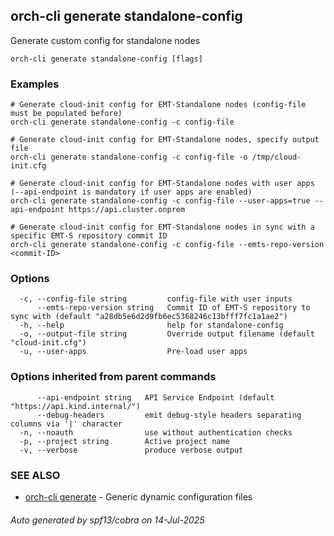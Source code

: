 ## orch-cli generate standalone-config

Generate custom config for standalone nodes

```
orch-cli generate standalone-config [flags]
```

### Examples

```
# Generate cloud-init config for EMT-Standalone nodes (config-file must be populated before)
orch-cli generate standalone-config -c config-file 

# Generate cloud-init config for EMT-Standalone nodes, specify output file
orch-cli generate standalone-config -c config-file -o /tmp/cloud-init.cfg

# Generate cloud-init config for EMT-Standalone nodes with user apps (--api-endpoint is mandatory if user apps are enabled)
orch-cli generate standalone-config -c config-file --user-apps=true --api-endpoint https://api.cluster.onprem

# Generate cloud-init config for EMT-Standalone nodes in sync with a specific EMT-S repository commit ID
orch-cli generate standalone-config -c config-file --emts-repo-version <commit-ID>

```

### Options

```
  -c, --config-file string         config-file with user inputs
      --emts-repo-version string   Commit ID of EMT-S repository to sync with (default "a28db5e6d2d9fb6ec5368246c13bfff7fc1a1ae2")
  -h, --help                       help for standalone-config
  -o, --output-file string         Override output filename (default "cloud-init.cfg")
  -u, --user-apps                  Pre-load user apps
```

### Options inherited from parent commands

```
      --api-endpoint string   API Service Endpoint (default "https://api.kind.internal/")
      --debug-headers         emit debug-style headers separating columns via '|' character
  -n, --noauth                use without authentication checks
  -p, --project string        Active project name
  -v, --verbose               produce verbose output
```

### SEE ALSO

* [orch-cli generate](orch-cli_generate.md)	 - Generic dynamic configuration files

###### Auto generated by spf13/cobra on 14-Jul-2025
